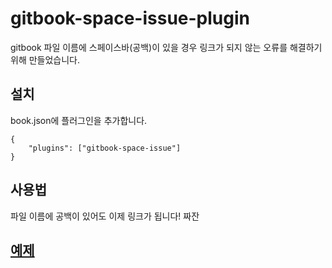 # gitbook-space-issue-plugin

gitbook 파일 이름에 스페이스바(공백)이 있을 경우 링크가 되지 않는 오류를 해결하기 위해 만들었습니다.

## 설치
book.json에 플러그인을 추가합니다.
```
{
    "plugins": ["gitbook-space-issue"]
}
```

## 사용법
파일 이름에 공백이 있어도 이제 링크가 됩니다! 짜잔

## [예제](https://kimgenius.gitbooks.io/adsf/content/space-issue/)
